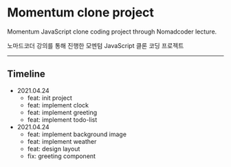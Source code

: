 # Momentum clone project

Momentum JavaScript clone coding project through Nomadcoder lecture.

노마드코더 강의를 통해 진행한 모멘텀 JavaScript 클론 코딩 프로젝트

---

## Timeline

- 2021.04.24
  - feat: init project
  - feat: implement clock
  - feat: implement greeting
  - feat: implement todo-list
- 2021.04.24
  - feat: implement background image
  - feat: implement weather
  - feat: design layout
  - fix: greeting component
